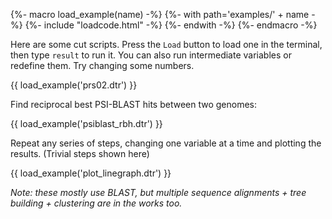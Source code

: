 {%- macro load_example(name) -%}
  {%- with path='examples/' + name -%}
    {%- include "loadcode.html" -%}
  {%- endwith -%}
{%- endmacro -%}

Here are some cut scripts. Press the `Load` button to load one in the terminal,
then type `result` to run it. You can also run intermediate variables or redefine them.
Try changing some numbers.

{{ load_example('prs02.dtr') }}

Find reciprocal best PSI-BLAST hits between two genomes:

{{ load_example('psiblast_rbh.dtr') }}

Repeat any series of steps, changing one variable at a time and plotting the results.
(Trivial steps shown here)

{{ load_example('plot_linegraph.dtr') }}

_Note: these mostly use BLAST, but multiple sequence alignments +
tree building + clustering are in the works too._
